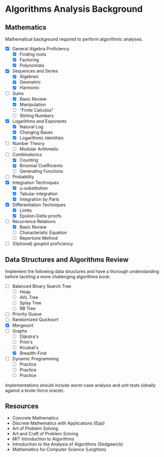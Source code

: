 
# Algorithms Analysis Background

## Mathematics

Mathematical background required to perform algorithmic analyses.

- [x] General Algebra Proficiency
	- [x] Finding roots
	- [x] Factoring
	- [x] Polynomials
- [x] Sequences and Series
	- [x] Algebraic
	- [x] Geometric
	- [x] Harmonic
- [ ] Sums
	- [x] Basic Review
	- [x] Manipulation
	- [ ] "Finite Calculus"
	- [ ] Stirling Numbers
- [x] Logarithms and Exponents
	- [x] Natural Log
	- [x] Changing Bases
	- [x] Logarithmic Identities
- [ ] Number Theory
	- [ ] Modular Arithmetic
- [ ] Combinatorics
	- [x] Counting
	- [x] Binomial Coefficients
	- [ ] Generating Functions
- [ ] Probability
- [x] Integration Techniques
	- [x] u-substitution
	- [x] Tabular integration
	- [x] Integration by Parts
- [x] Differentiation Techniques
	- [x] Limits
	- [x] Epsilon-Delta proofs
- [ ] Recurrence Relations
	- [x] Basic Review
	- [ ] Characteristic Equation
	- [ ] Repertoire Method
- [ ] (Optional) gnuplot proficiency

## Data Structures and Algorithms Review

Implement the following data structures and have a thorough understanding before tackling a more challenging algorithms book:

- [ ] Balanced Binary Search Tree
	- [ ] Heap
	- [ ] AVL Tree
	- [ ] Splay Tree
	- [ ] RB Tree
- [ ] Priority Queue
- [ ] Randomized Quicksort
- [x] Mergesort
- [ ] Graphs
	- [ ] Dijkstra's
	- [ ] Prim's
	- [ ] Kruskal's
	- [x] Breadth-First
- [ ] Dynamic Programming
	- [ ] Practice
	- [ ] Practice
	- [ ] Practice

Implementations should include worst-case analysis and unit tests (ideally against a brute-force oracle).

## Resources

- Concrete Mathematics
- Discrete Mathematics with Applications (Epp)
- Art of Problem Solving
- Art and Craft of Problem Solving
- MIT Introduction to Algorithms
- Introduction to the Analysis of Algorithms (Sedgewick)
- Mathematics for Computer Science (Leighton)